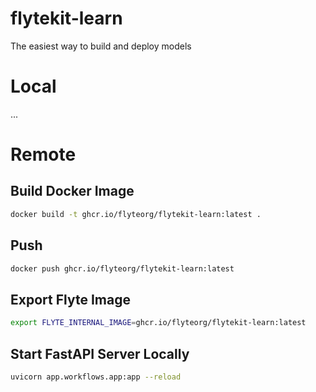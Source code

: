 # flytekit-learn

The easiest way to build and deploy models

# Local

...

# Remote

## Build Docker Image

```bash
docker build -t ghcr.io/flyteorg/flytekit-learn:latest .
```

## Push

```bash
docker push ghcr.io/flyteorg/flytekit-learn:latest
```

## Export Flyte Image

```bash
export FLYTE_INTERNAL_IMAGE=ghcr.io/flyteorg/flytekit-learn:latest
```

## Start FastAPI Server Locally

```bash
uvicorn app.workflows.app:app --reload
```